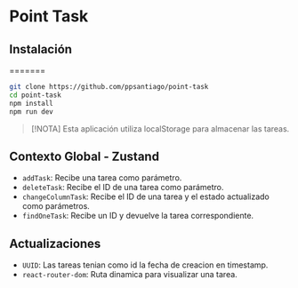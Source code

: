 # Point Task

## Instalación
=======

```bash
git clone https://github.com/ppsantiago/point-task
cd point-task
npm install
npm run dev
```

> [!NOTA]
> Esta aplicación utiliza localStorage para almacenar las tareas.

## Contexto Global - Zustand

- `addTask`: Recibe una tarea como parámetro.
- `deleteTask`: Recibe el ID de una tarea como parámetro.
- `changeColumnTask`: Recibe el ID de una tarea y el estado actualizado como parámetros.
- `findOneTask`: Recibe un ID y devuelve la tarea correspondiente.

## Actualizaciones

- `UUID`: Las tareas tenian como id la fecha de creacion en timestamp.
- `react-router-dom`: Ruta dinamica para visualizar una tarea.

